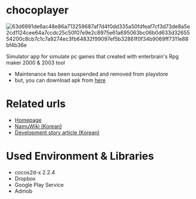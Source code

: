 # chocoplayer

![63d6991de6ac48e86a713259687af7d4f0dd335a50fdfeaf7cf3d73de8a5e2cd1124cee64a7ccdc25c50f07e9e2c8975e61a695063bc06b0d633d3265554200c8cb7c1c7a9274ec3fb64832f99097ef5b32861f0f34b9069ff7311e88bf4b36e](https://user-images.githubusercontent.com/47266692/180189270-598a3d34-d557-4e9f-a6a0-d0aaaa5ceb67.png)


Simulator app for simulate pc games that created with enterbrain's Rpg maker 2000 &amp; 2003 tool

* Maintenance has been suspended and removed from playstore
* but, you can download apk from [here](https://github.com/ronpark-dev/chocoplayer/raw/main/releases/109.apk)

# Related urls
* [Homepage](https://sites.google.com/site/sweetierchocoplayer/navi/download)
* [NamuWiki (Korean)](https://namu.wiki/w/%EC%B4%88%EC%BD%94%20%ED%94%8C%EB%A0%88%EC%9D%B4%EC%96%B4)
* [Development story article (Korean)](https://medium.com/@ronpark.dev/20%EB%A7%8C%EB%B2%88-%EB%8B%A4%EC%9A%B4%EB%B0%9B%EC%9D%80-%EA%B2%8C%EC%9E%84%EC%9D%84-%ED%98%BC%EC%9E%90-%EB%A7%8C%EB%93%A4%EC%96%B4%EB%B3%B4%EB%8B%A4-cf1e6c6f231b)

# Used Environment & Libraries

* cocos2d-x 2.2.4
* Dropbox 
* Google Play Service
* Admob
